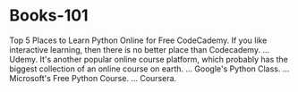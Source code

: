 # Books-101
Top 5 Places to Learn Python Online for Free      CodeCademy. If you like interactive learning, then there is no better place than Codecademy. ...     Udemy. It's another popular online course platform, which probably has the biggest collection of an online course on earth. ...     Google's Python Class. ...     Microsoft's Free Python Course. ...     Coursera.
